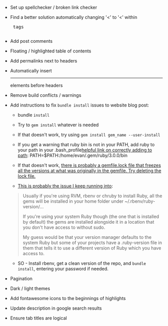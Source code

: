 - Set up spellchecker / broken link checker
- Find a better solution automatically changing '<' to '&lt;' within <pre> tags
- Add post comments
- Floating / highlighted table of contents
- Add permalinks next to headers
- Automatically insert <hr> elements before headers
- Remove build conflicts / warnings
- Add instructions to fix `bundle install` issues to website blog post:
    - bundle `install`
    - Try to `gem install` whatever is needed
    - If that doesn't work, try using `gem install gem_name --user-install`
    - If you get a warning that ruby bin is not in your PATH, add ruby to your path in your .bash_profile[helpful link on correctly adding to path](https://unix.stackexchange.com/questions/26047/how-to-correctly-add-a-path-to-path):
        PATH=$PATH:/home/evan/.gem/ruby/3.0.0/bin

    - If that doesn't work, [there is probably a gemfile.lock file that freezes all the versions at what was originally in the gemfile. Try deleting the lock file.](https://talk.jekyllrb.com/t/bundler-could-not-find-compatible-versions-for-gem-jekyll/6275/3)    
    - [This is probably the issue I keep running into](https://stackoverflow.com/a/42844361/13569456): 
    > Usually if you're using RVM, rbenv or chruby to install Ruby, all the gems will be installed in your home folder under ~/.rbenv/ruby-version/...
    > 
    > If you're using your system Ruby though (the one that is installed by default) the gems are installed alongside it in a location that you don't have access to without sudo.
    > 
    > My guess would be that your version manager defaults to the system Ruby but some of your projects have a .ruby-version file in them that tells it to use a different version of Ruby which you have access to.

    - SO - Install rbenv, get a clean version of the repo, and `bundle install`, entering your password if needed.

- Pagination
- Dark / light themes
- Add fontawesome icons to the beginnings of highlights
- Update description in google search results
- Ensure tab titles are logical